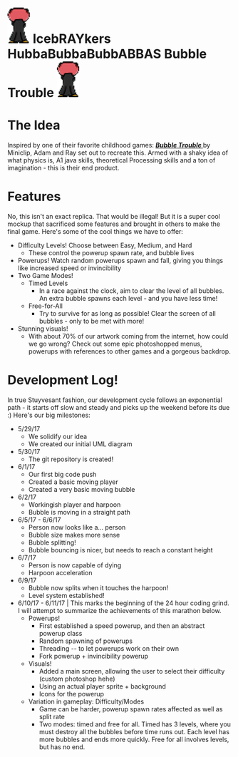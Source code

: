 # <img src="BubbleTrouble/1.png"></img> IcebRAYkers HubbaBubbaBubbABBAS Bubble Trouble <img src="BubbleTrouble/1.png"></img>

<h1> The Idea </h1>
Inspired by one of their favorite childhood games: <a href="https://www.miniclip.com/games/bubble-trouble/en/"><b><i> Bubble Trouble </b></i></a> by Miniclip, Adam and Ray set out to recreate this. Armed with a shaky idea of what physics is, A1 java skills, theoretical Processing skills and a ton of imagination - this is their end product.

<h1> Features </h1>
No, this isn't an exact replica. That would be illegal! But it is a super cool mockup that sacrificed some features and brought in others to make the final game. Here's some of the cool things we have to offer:
<ul>
    <li> Difficulty Levels! Choose between Easy, Medium, and Hard <ul> <li>These control the powerup spawn rate, and bubble lives</li> </ul> </li>
    <li> Powerups! Watch random powerups spawn and fall, giving you things like increased speed or invincibility </li>
    <li> Two Game Modes! <ul>
        <li> Timed Levels <ul>
            <li> In a race against the clock, aim to clear the level of all bubbles. An extra bubble spawns each level - and you have less time! </li>
            </ul>
        </li>
        <li> Free-for-All <ul>
            <li> Try to survive for as long as possible! Clear the screen of all bubbles - only to be met with more! </li>
            </ul>
        </li>
    </ul> </li>
    <li> Stunning visuals! <ul>
        <li> With about 70% of our artwork coming from the internet, how could we go wrong? Check out some epic photoshopped menus, powerups with references to other games and a gorgeous backdrop. </li>
        </ul>
    </li>
</ul>

<h1> Development Log! </h1>
In true Stuyvesant fashion, our development cycle follows an exponential path - it starts off slow and steady and picks up the weekend before its due :) Here's our big milestones:
<ul>
    <li> 5/29/17 <ul>
        <li> We solidify our idea </li>
        <li> We created our initial UML diagram </li>
        </ul>
    </li>
    <li> 5/30/17 <ul>
        <li>The git repository is created! </li>
        </ul>
    </li>
    <li> 6/1/17 <ul>
        <li>Our first big code push </li>
        <li>Created a basic moving player</li>
        <li> Created a very basic moving bubble </li>
        </ul>
    </li>
    <li> 6/2/17 <ul>
        <li> Workingish player and harpoon </li>
        <li> Bubble is moving in a straight path </li>
        </ul>
    </li>
    <li> 6/5/17 - 6/6/17 <ul>
        <li> Person now looks like a... person </li>
        <li> Bubble size makes more sense</li>
        <li> Bubble splitting! </li>
        <li> Bubble bouncing is nicer, but needs to reach a constant height </li>
        </ul>
    </li>
    <li> 6/7/17 <ul>
        <li> Person is now capable of dying </li>
        <li> Harpoon acceleration </li>
        </ul>
    </li>
    <li> 6/9/17 <ul>
        <li> Bubble now splits when it touches the harpoon! </li>
        <li> Level system established! </li>
        </ul>
    </li>
    <li> 6/10/17 - 6/11/17 | This marks the beginning of the 24 hour coding grind. I will attempt to summarize the achievements of this marathon below. <ul>
        <li> Powerups! <ul>
            <li> First established a speed powerup, and then an abstract powerup class </li>
            <li> Random spawning of powerups </li>
            <li> Threading -- to let powerups work on their own </li>
            <li> Fork powerup + invincibility powerup </li>
            </ul>
        </li>
        <li> Visuals! <ul>
            <li> Added a main screen, allowing the user to select their difficulty (custom photoshop hehe) </li>
            <li> Using an actual player sprite + background </li>
            <li> Icons for the powerup </li>
            </ul>
        </li>
        <li> Variation in gameplay: Difficulty/Modes <ul>
            <li> Game can be harder, powerup spawn rates affected as well as split rate </li>
            <li> Two modes: timed and free for all. Timed has 3 levels, where you must destroy all the bubbles before time runs out. Each level has more bubbles and ends more quickly. Free for all involves levels, but has no end. </li>
            </ul>
        </li>
        </ul>
    </li>
</ul>
